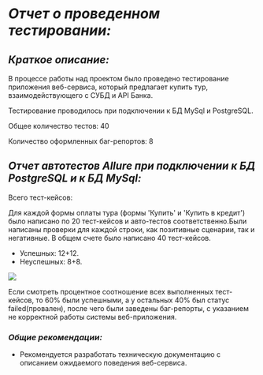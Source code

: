 # ***Отчет о проведенном тестировании:***
## ***Краткое описание:***
В процессе работы над проектом было проведено тестирование приложения веб-сервиса, который предлагает купить тур, взаимодействующего с СУБД и API Банка.

Тестирование проводилось при подключении к БД MySql и PostgreSQL.

Общее количество тестов: 40

Количество оформленных баг-репортов: 8

## ***Отчет автотестов Allure при подключении к БД PostgreSQL и к БД MySql:***

Всего тест-кейсов:

Для каждой формы оплаты тура (формы 'Купить' и 'Купить в кредит') было написано по 20 тест-кейсов и авто-тестов соответственно.Были написаны проверки для каждой строки, как позитивные сценарии, так и негативные. В общем счете было написано 40 тест-кейсов.

+ Успешных: 12+12.
+ Неуспешных: 8+8.


![](file:///C:/Users/Liliya/Documents/Lightshot/Screenshot_6.png)



Если смотреть процентное соотношение всех выполненных тест-кейсов, то 60% были успешными, а у остальных 40% был статус failed(провален), после чего были заведены баг-репорты, с указанием не корректной работы системы веб-приложения.

### ***Общие рекомендации:***
+ Рекомендуется разработать техническую документацию с описанием ожидаемого поведения веб-сервиса.




